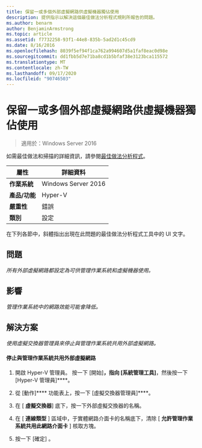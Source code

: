 ```yaml
---
title: 保留一或多個外部虛擬網路供虛擬機器獨佔使用
description: 提供指示以解決這個最佳做法分析程式規則所報告的問題。
ms.author: benarm
author: BenjaminArmstrong
ms.topic: article
ms.assetid: f7732258-93f1-44e8-835b-5ad2d1c45cd9
ms.date: 8/16/2016
ms.openlocfilehash: 8039f5ef94f1ca762a994607d5a1faf8eac0d98e
ms.sourcegitcommit: dd1fbb5d7e71ba8cd1b5bfaf38e3123bca115572
ms.translationtype: MT
ms.contentlocale: zh-TW
ms.lasthandoff: 09/17/2020
ms.locfileid: "90746503"
---
```

# <a name="reserve-one-or-more-external-virtual-networks-for-exclusive-use-by-virtual-machines"></a>保留一或多個外部虛擬網路供虛擬機器獨佔使用

>適用於：Windows Server 2016

如需最佳做法和掃描的詳細資訊，請參閱[最佳做法分析程式](https://go.microsoft.com/fwlink/?LinkId=122786)。

|屬性|詳細資料|
|-|-|
|**作業系統**|Windows Server 2016|
|**產品/功能**|Hyper-V|
|**嚴重性**|錯誤|
|**類別**|設定|

在下列各節中，斜體指出出現在此問題的最佳做法分析程式工具中的 UI 文字。

## <a name="issue"></a>問題

*所有外部虛擬網路都設定為可供管理作業系統和虛擬機器使用。*

## <a name="impact"></a>影響

*管理作業系統中的網路效能可能會降低。*

## <a name="resolution"></a>解決方案

*使用虛擬交換器管理員來停止與管理作業系統共用外部虛擬網路。*

#### <a name="to-stop-sharing-the-external-virtual-network-with-the-management-operating-system"></a>停止與管理作業系統共用外部虛擬網路

1.  開啟 Hyper-V 管理員。 按一下 [開始]****，指向 [系統管理工具]****，然後按一下 [Hyper-V 管理員]****。

2.  從 [動作]**** 功能表上，按一下 [虛擬交換器管理員]****。

3.  在 [ **虛擬交換器**] 底下，按一下外部虛擬交換器的名稱。

4.  在 [ **連線類型** ] 區域中，于實體網路介面卡的名稱底下，清除 [ **允許管理作業系統共用此網路介面卡** ] 核取方塊。

5.  按一下 [確定]  。




